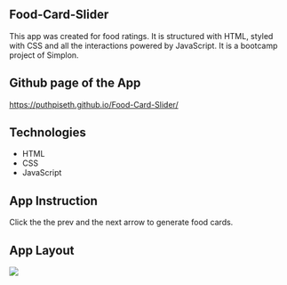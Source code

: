 ## Food-Card-Slider

This app was created for food ratings. It is structured with HTML, styled with CSS and all the interactions powered by JavaScript. It is a bootcamp project of Simplon.

## Github page of the App
https://puthpiseth.github.io/Food-Card-Slider/

## Technologies

- HTML
- CSS
- JavaScript

## App Instruction

Click the the prev and the next arrow to generate food cards.

## App Layout
![](renduAttendu.png)

